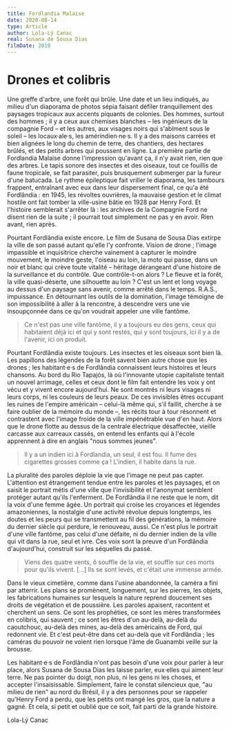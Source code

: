 ```yaml
---
title: Fordlandia Malaise
date: 2020-08-14
type: Article
author: Lola-Lý Canac 
real: Susana de Sousa Dias
filmDate: 2019
---
```


# Drones et colibris

Une greffe d'arbre, une forêt qui brûle. Une date et un lieu indiqués, au milieu d'un diaporama de photos sépia faisant défiler tranquillement des paysages tropicaux aux accents piquants de colonies. Des hommes, surtout des hommes ; il y a ceux aux chemises blanches – les ingénieurs de la compagnie Ford – et les autres, aux visages noirs qui s'abîment sous le soleil – les locaux·ale·s, les amérindien·ne·s. Il y a des maisons carrées et bien alignées le long du chemin de terre, des chantiers, des hectares brûlés, et des petits arbres qui poussent en ligne. La première partie de Fordlandia Malaise donne l'impression qu'avant ça, il n'y avait rien, rien que des arbres. Le tapis sonore des insectes et des oiseaux, tout ce fouillis de faune tropicale, se fait parasiter, puis brusquement submerger par la fureur d'une batucada. Le rythme épileptique fait vriller le diaporama, les tambours frappent, entraînant avec eux dans leur dispersement final, ce qu'a été Fordlândia : en 1945, les révoltes ouvrières, la mauvaise gestion et le climat hostile ont fait tomber la ville-usine bâtie en 1928 par Henry Ford. Et l'histoire semblerait s'arrêter là : les archives de la Compagnie Ford ne disent rien de la suite ; il pourrait tout simplement ne pas y en avoir. Rien avant, rien après. 

Pourtant Fordlândia existe encore. Le film de Susana de Sousa Dias extirpe la ville de son passé autant qu'elle l'y confronte. Vision de drone ; l'image impassible et inquisitrice cherche vainement à capturer le moindre mouvement, le moindre geste, l'oiseau au loin, la moto qui passe, dans un noir et blanc qui crève toute vitalité – héritage dérangeant d'une histoire de la surveillance et du contrôle. Que contrôle-t-on alors ? Le fleuve et la forêt, la ville quasi-déserte, une silhouette au loin ? C'est un lent et long voyage au dessus d'un paysage sans avenir, comme arrêté dans le temps. R.A.S., impuissance. En détournant les outils de la domination, l'image témoigne de son impossibilité à aller à la rencontre, à descendre vers une vie insoupçonnée dans ce qu'on voudrait appeler une ville fantôme.

>Ce n'est pas une ville fantôme, il y a toujours eu des gens, ceux qui habitaient déjà ici et qui y sont restés, qui y sont toujours, ici il y a de l'avenir, ici on produit. 

Pourtant Fordlândia existe toujours. Les insectes et les oiseaux sont bien là. Les papillons des légendes de la forêt savent bien autre chose que les drones ; les habitant·e·s de Fordlândia connaissent leurs histoires et leurs chansons. Au bord du Rio Tapajós, là où l'innovante utopie capitaliste tentait un nouvel arrimage, celles et ceux dont le film fait entendre les voix y ont vécu et y vivent encore aujourd'hui. Ne sont montrés ni leurs visages ni leurs corps, ni les couleurs de leurs peaux. De ces invisibles êtres occupant les ruines de l'empire américain – celui-là même qui, s'il faillit, cherche à se faire oublier de la mémoire du monde –, les récits tour à tour résonnent et contrastent avec l'image froide de la ville impénétrable vue d'en haut. Alors que le drone flotte au dessus de la centrale électrique désaffectée, vieille carcasse aux carreaux cassés, on entend les enfants qui à l'école apprennent à dire en anglais "nous sommes jeunes". 

>Il y a un indien ici à Fordlandia, un seul, il est fou. Il fume des cigarettes grosses comme ça ! L'indien, il habite dans la rue. 

La pluralité des paroles déploie la vie que l'image ne peut pas capter. L'attention est étrangement tendue entre les paroles et les paysages, et on saisit le portrait métis d'une ville que l'invisibilité et l'anonymat semblent protéger autant qu'ils l'enferment. De Fordlândia il ne reste que le nom, dit la voix d'une femme âgée. Un portrait qui croise les croyances et légendes amazoniennes, la nostalgie d'une activité révolue depuis longtemps, les doutes et les peurs qui se transmettent au fil des générations, la mémoire du dernier siècle qui perdure, le renouveau, aussi. Ce n'est plus le portrait d'une ville fantôme, pas celui d'une défaite, ni du dernier indien de la ville qui vit dans la rue, seul et ivre. Ces voix sont la preuve d'un Fordlândia d'aujourd'hui, construit sur les séquelles du passé. 

>Viens des quatre vents, ô souffle de la vie, et souffle sur ces morts pour qu'ils vivent. [...] Ils se sont levés, et c'était une immense armée. 

Dans le vieux cimetière, comme dans l'usine abandonnée, la caméra a fini par atterrir. Les plans se promènent, longuement, sur les pierres, les objets, les fabrications humaines sur lesquels la nature reprend doucement ses droits de végétation et de poussière. Les paroles apaisent, racontent et cherchent un sens. Ce sont les prophéties, ce sont les mères transformées en colibris, qui sauvent ; ce sont les êtres d'un au-delà, au-delà du caoutchouc, au-delà des mines, au-delà des américains de Ford, qui redonnent vie. Et c'est peut-être dans cet au-delà que vit Fordlândia ; les caméras du pouvoir ne voient rien lorsque l'âme de Guanambi veille sur la brousse.

Les habitant·e·s de Fordlândia n'ont pas besoin d'une voix pour parler à leur place, alors Susana de Sousa Dias les laisse parler, eux·elles qui aiment leur terre. Ne pas pointer du doigt, non plus, ni les gens ni les choses, et accepter l'insaisissable. Simplement, faire le constat silencieux que, "au milieu de rien" au nord du Brésil, il y a des personnes pour se rappeler qu'Henry Ford a perdu, que les petits ont mangé les gros, que la nature a gagné. Et cela, si petit et oublié que ce soit, fait parti de la grande histoire. 

Lola-Lý Canac 

